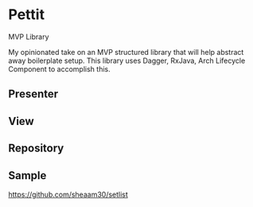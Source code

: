 # Pettit
MVP Library

My opinionated take on an MVP structured library that will help abstract away boilerplate setup. This library uses Dagger, RxJava, Arch Lifecycle Component to accomplish this.

## Presenter

## View

## Repository

## Sample
https://github.com/sheaam30/setlist
